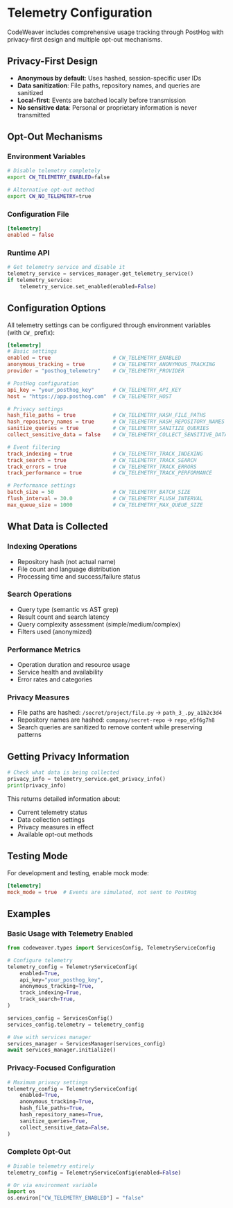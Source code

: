 <!--
SPDX-FileCopyrightText: 2025 Knitli Inc.
SPDX-FileContributor: Adam Poulemanos <adam@knit.li>

SPDX-License-Identifier: MIT OR Apache-2.0
-->

# Telemetry Configuration

CodeWeaver includes comprehensive usage tracking through PostHog with privacy-first design and multiple opt-out mechanisms.

## Privacy-First Design

- **Anonymous by default**: Uses hashed, session-specific user IDs
- **Data sanitization**: File paths, repository names, and queries are sanitized
- **Local-first**: Events are batched locally before transmission
- **No sensitive data**: Personal or proprietary information is never transmitted

## Opt-Out Mechanisms

### Environment Variables
```bash
# Disable telemetry completely
export CW_TELEMETRY_ENABLED=false

# Alternative opt-out method
export CW_NO_TELEMETRY=true
```

### Configuration File
```toml
[telemetry]
enabled = false
```

### Runtime API
```python
# Get telemetry service and disable it
telemetry_service = services_manager.get_telemetry_service()
if telemetry_service:
    telemetry_service.set_enabled(enabled=False)
```

## Configuration Options

All telemetry settings can be configured through environment variables (with `CW_` prefix):

```toml
[telemetry]
# Basic settings
enabled = true                    # CW_TELEMETRY_ENABLED
anonymous_tracking = true         # CW_TELEMETRY_ANONYMOUS_TRACKING
provider = "posthog_telemetry"    # CW_TELEMETRY_PROVIDER

# PostHog configuration
api_key = "your_posthog_key"      # CW_TELEMETRY_API_KEY
host = "https://app.posthog.com"  # CW_TELEMETRY_HOST

# Privacy settings
hash_file_paths = true            # CW_TELEMETRY_HASH_FILE_PATHS
hash_repository_names = true      # CW_TELEMETRY_HASH_REPOSITORY_NAMES
sanitize_queries = true           # CW_TELEMETRY_SANITIZE_QUERIES
collect_sensitive_data = false    # CW_TELEMETRY_COLLECT_SENSITIVE_DATA

# Event filtering
track_indexing = true             # CW_TELEMETRY_TRACK_INDEXING
track_search = true               # CW_TELEMETRY_TRACK_SEARCH  
track_errors = true               # CW_TELEMETRY_TRACK_ERRORS
track_performance = true          # CW_TELEMETRY_TRACK_PERFORMANCE

# Performance settings
batch_size = 50                   # CW_TELEMETRY_BATCH_SIZE
flush_interval = 30.0             # CW_TELEMETRY_FLUSH_INTERVAL
max_queue_size = 1000             # CW_TELEMETRY_MAX_QUEUE_SIZE
```

## What Data is Collected

### Indexing Operations
- Repository hash (not actual name)
- File count and language distribution
- Processing time and success/failure status

### Search Operations  
- Query type (semantic vs AST grep)
- Result count and search latency
- Query complexity assessment (simple/medium/complex)
- Filters used (anonymized)

### Performance Metrics
- Operation duration and resource usage
- Service health and availability
- Error rates and categories

### Privacy Measures
- File paths are hashed: `/secret/project/file.py` → `path_3_.py_a1b2c3d4`
- Repository names are hashed: `company/secret-repo` → `repo_e5f6g7h8`
- Search queries are sanitized to remove content while preserving patterns

## Getting Privacy Information

```python
# Check what data is being collected
privacy_info = telemetry_service.get_privacy_info()
print(privacy_info)
```

This returns detailed information about:
- Current telemetry status
- Data collection settings
- Privacy measures in effect
- Available opt-out methods

## Testing Mode

For development and testing, enable mock mode:

```toml
[telemetry]
mock_mode = true  # Events are simulated, not sent to PostHog
```

## Examples

### Basic Usage with Telemetry Enabled
```python
from codeweaver.types import ServicesConfig, TelemetryServiceConfig

# Configure telemetry
telemetry_config = TelemetryServiceConfig(
    enabled=True,
    api_key="your_posthog_key",
    anonymous_tracking=True,
    track_indexing=True,
    track_search=True,
)

services_config = ServicesConfig()
services_config.telemetry = telemetry_config

# Use with services manager
services_manager = ServicesManager(services_config)
await services_manager.initialize()
```

### Privacy-Focused Configuration
```python
# Maximum privacy settings
telemetry_config = TelemetryServiceConfig(
    enabled=True,
    anonymous_tracking=True,
    hash_file_paths=True,
    hash_repository_names=True, 
    sanitize_queries=True,
    collect_sensitive_data=False,
)
```

### Complete Opt-Out
```python
# Disable telemetry entirely
telemetry_config = TelemetryServiceConfig(enabled=False)

# Or via environment variable
import os
os.environ["CW_TELEMETRY_ENABLED"] = "false"
```